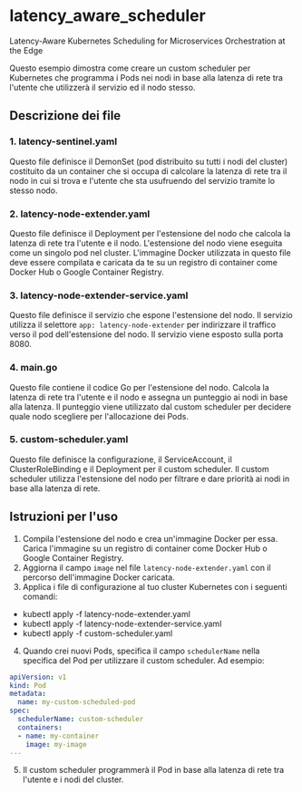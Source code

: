 # latency_aware_scheduler
Latency-Aware Kubernetes Scheduling for Microservices Orchestration at the Edge

Questo esempio dimostra come creare un custom scheduler per Kubernetes che programma i Pods nei nodi in base alla latenza di rete tra l'utente che utilizzerà il servizio ed il nodo stesso.

## Descrizione dei file

### 1. latency-sentinel.yaml
Questo file definisce il DemonSet (pod distribuito su tutti i nodi del cluster) costituito da un container che si occupa di calcolare la latenza di rete tra il nodo in cui si trova e l'utente che sta usufruendo del servizio tramite lo stesso nodo.

### 2. latency-node-extender.yaml

Questo file definisce il Deployment per l'estensione del nodo che calcola la latenza di rete tra l'utente e il nodo. L'estensione del nodo viene eseguita come un singolo pod nel cluster. L'immagine Docker utilizzata in questo file deve essere compilata e caricata da te su un registro di container come Docker Hub o Google Container Registry.

### 3. latency-node-extender-service.yaml

Questo file definisce il servizio che espone l'estensione del nodo. Il servizio utilizza il selettore `app: latency-node-extender` per indirizzare il traffico verso il pod dell'estensione del nodo. Il servizio viene esposto sulla porta 8080.

### 4. main.go

Questo file contiene il codice Go per l'estensione del nodo. Calcola la latenza di rete tra l'utente e il nodo e assegna un punteggio ai nodi in base alla latenza. Il punteggio viene utilizzato dal custom scheduler per decidere quale nodo scegliere per l'allocazione dei Pods.

### 5. custom-scheduler.yaml

Questo file definisce la configurazione, il ServiceAccount, il ClusterRoleBinding e il Deployment per il custom scheduler. Il custom scheduler utilizza l'estensione del nodo per filtrare e dare priorità ai nodi in base alla latenza di rete.

## Istruzioni per l'uso

1. Compila l'estensione del nodo e crea un'immagine Docker per essa. Carica l'immagine su un registro di container come Docker Hub o Google Container Registry.
2. Aggiorna il campo `image` nel file `latency-node-extender.yaml` con il percorso dell'immagine Docker caricata.
3. Applica i file di configurazione al tuo cluster Kubernetes con i seguenti comandi:
* kubectl apply -f latency-node-extender.yaml
* kubectl apply -f latency-node-extender-service.yaml
* kubectl apply -f custom-scheduler.yaml


4. Quando crei nuovi Pods, specifica il campo `schedulerName` nella specifica del Pod per utilizzare il custom scheduler. Ad esempio:

```yaml
apiVersion: v1
kind: Pod
metadata:
  name: my-custom-scheduled-pod
spec:
  schedulerName: custom-scheduler
  containers:
  - name: my-container
    image: my-image
---
```

5. Il custom scheduler programmerà il Pod in base alla latenza di rete tra l'utente e i nodi del cluster.

